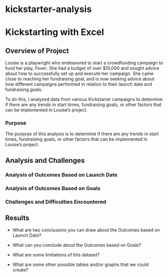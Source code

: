 # kickstarter-analysis
# Kickstarting with Excel

## Overview of Project

Louise is a playwright who endeavored to start a crowdfunding campaign to fund her play, *Fever*. She had a budget of over $10,000 and sought advice about how to successfully set up and execute her campaign. She came close to reaching her fundraising goal, and is now seeking advice about how different campaigns performed in relation to their launch date and fundraising goals.

To do this, I analyzed data from various Kickstarter campaigns to determine if there are any trends in start times, fundraising goals, or other factors that can be implemented in Louise’s project.

### Purpose

The purpose of this analysis is to determine if there are any trends in start times, fundraising goals, or other factors that can be implemented in Louise’s project.

## Analysis and Challenges

### Analysis of Outcomes Based on Launch Date

### Analysis of Outcomes Based on Goals

### Challenges and Difficulties Encountered

## Results

- What are two conclusions you can draw about the Outcomes based on Launch Date?

- What can you conclude about the Outcomes based on Goals?

- What are some limitations of this dataset?

- What are some other possible tables and/or graphs that we could create?

